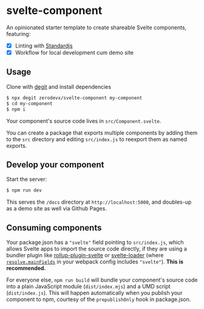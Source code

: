 # svelte-component

An opinionated starter template to create shareable Svelte components, featuring:

- [x] Linting with [Standardjs](https://github.com/standard/standard)
- [x] Workflow for local development cum demo site

## Usage

Clone with [degit](https://github.com/Rich-Harris/degit) and install dependencies

```bash
$ npx degit zerodevx/svelte-component my-component
$ cd my-component
$ npm i
```

Your component's source code lives in `src/Component.svelte`.

You can create a package that exports multiple components by adding them to the `src` directory and editing `src/index.js` to reexport them as named exports.

## Develop your component

Start the server:

```bash
$ npm run dev
```

This serves the `/docs` directory at `http://localhost:5000`, and doubles-up as a demo site as well via Github Pages.

## Consuming components

Your package.json has a `"svelte"` field pointing to `src/index.js`, which allows Svelte apps to import the source code directly, if they are using a bundler plugin like [rollup-plugin-svelte](https://github.com/sveltejs/rollup-plugin-svelte) or [svelte-loader](https://github.com/sveltejs/svelte-loader) (where [`resolve.mainFields`](https://webpack.js.org/configuration/resolve/#resolve-mainfields) in your webpack config includes `"svelte"`). **This is recommended.**

For everyone else, `npm run build` will bundle your component's source code into a plain JavaScript module (`dist/index.mjs`) and a UMD script (`dist/index.js`). This will happen automatically when you publish your component to npm, courtesy of the `prepublishOnly` hook in package.json.
